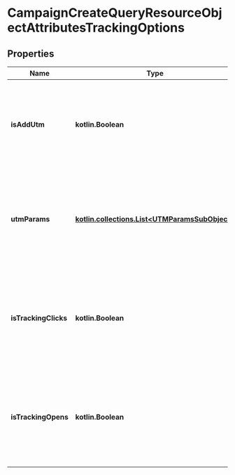 
# CampaignCreateQueryResourceObjectAttributesTrackingOptions

## Properties
| Name | Type | Description | Notes |
| ------------ | ------------- | ------------- | ------------- |
| **isAddUtm** | **kotlin.Boolean** | Whether the campaign needs UTM parameters. If set to False, UTM params will not be used. |  [optional] |
| **utmParams** | [**kotlin.collections.List&lt;UTMParamsSubObject&gt;**](UTMParamsSubObject.md) | A list of UTM parameters. If an empty list is given and is_add_utm is True, uses company defaults. |  [optional] |
| **isTrackingClicks** | **kotlin.Boolean** | Whether the campaign is tracking click events. If not specified, uses company defaults. |  [optional] |
| **isTrackingOpens** | **kotlin.Boolean** | Whether the campaign is tracking open events. If not specified, uses company defaults. |  [optional] |



